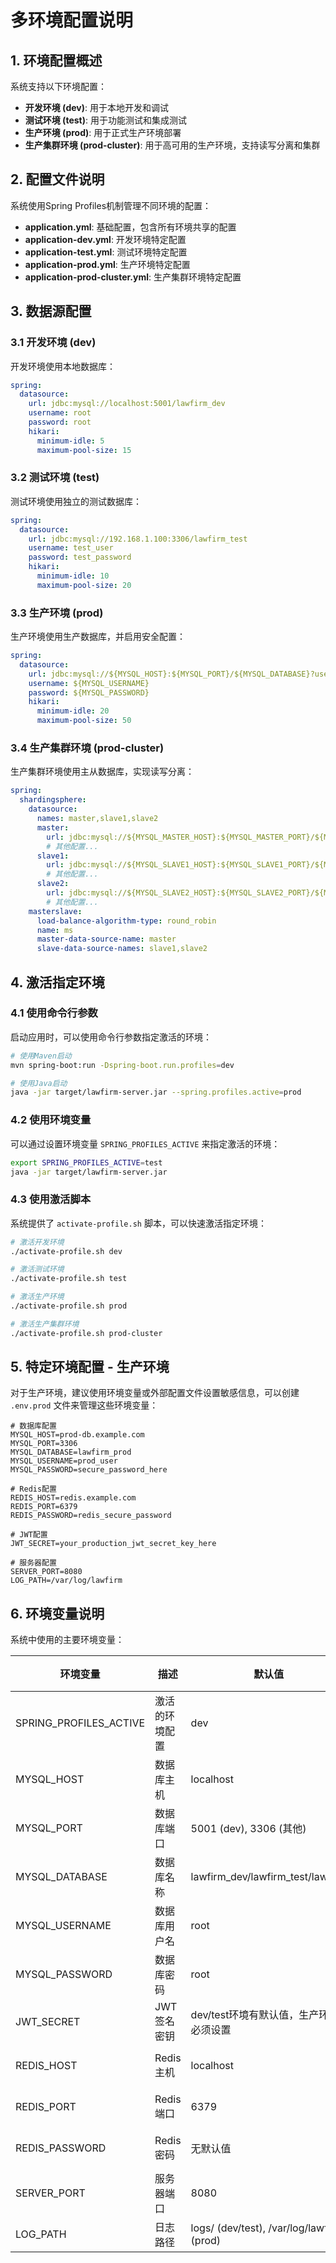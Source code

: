 # 多环境配置说明

## 1. 环境配置概述

系统支持以下环境配置：

- **开发环境 (dev)**: 用于本地开发和调试
- **测试环境 (test)**: 用于功能测试和集成测试
- **生产环境 (prod)**: 用于正式生产环境部署
- **生产集群环境 (prod-cluster)**: 用于高可用的生产环境，支持读写分离和集群

## 2. 配置文件说明

系统使用Spring Profiles机制管理不同环境的配置：

- **application.yml**: 基础配置，包含所有环境共享的配置
- **application-dev.yml**: 开发环境特定配置
- **application-test.yml**: 测试环境特定配置
- **application-prod.yml**: 生产环境特定配置
- **application-prod-cluster.yml**: 生产集群环境特定配置

## 3. 数据源配置

### 3.1 开发环境 (dev)

开发环境使用本地数据库：

```yaml
spring:
  datasource:
    url: jdbc:mysql://localhost:5001/lawfirm_dev
    username: root
    password: root
    hikari:
      minimum-idle: 5
      maximum-pool-size: 15
```

### 3.2 测试环境 (test)

测试环境使用独立的测试数据库：

```yaml
spring:
  datasource:
    url: jdbc:mysql://192.168.1.100:3306/lawfirm_test
    username: test_user
    password: test_password
    hikari:
      minimum-idle: 10
      maximum-pool-size: 20
```

### 3.3 生产环境 (prod)

生产环境使用生产数据库，并启用安全配置：

```yaml
spring:
  datasource:
    url: jdbc:mysql://${MYSQL_HOST}:${MYSQL_PORT}/${MYSQL_DATABASE}?useSSL=true&requireSSL=true
    username: ${MYSQL_USERNAME}
    password: ${MYSQL_PASSWORD}
    hikari:
      minimum-idle: 20
      maximum-pool-size: 50
```

### 3.4 生产集群环境 (prod-cluster)

生产集群环境使用主从数据库，实现读写分离：

```yaml
spring:
  shardingsphere:
    datasource:
      names: master,slave1,slave2
      master:
        url: jdbc:mysql://${MYSQL_MASTER_HOST}:${MYSQL_MASTER_PORT}/${MYSQL_DATABASE}
        # 其他配置...
      slave1:
        url: jdbc:mysql://${MYSQL_SLAVE1_HOST}:${MYSQL_SLAVE1_PORT}/${MYSQL_DATABASE}
        # 其他配置...
      slave2:
        url: jdbc:mysql://${MYSQL_SLAVE2_HOST}:${MYSQL_SLAVE2_PORT}/${MYSQL_DATABASE}
        # 其他配置...
    masterslave:
      load-balance-algorithm-type: round_robin
      name: ms
      master-data-source-name: master
      slave-data-source-names: slave1,slave2
```

## 4. 激活指定环境

### 4.1 使用命令行参数

启动应用时，可以使用命令行参数指定激活的环境：

```bash
# 使用Maven启动
mvn spring-boot:run -Dspring-boot.run.profiles=dev

# 使用Java启动
java -jar target/lawfirm-server.jar --spring.profiles.active=prod
```

### 4.2 使用环境变量

可以通过设置环境变量 `SPRING_PROFILES_ACTIVE` 来指定激活的环境：

```bash
export SPRING_PROFILES_ACTIVE=test
java -jar target/lawfirm-server.jar
```

### 4.3 使用激活脚本

系统提供了 `activate-profile.sh` 脚本，可以快速激活指定环境：

```bash
# 激活开发环境
./activate-profile.sh dev

# 激活测试环境
./activate-profile.sh test

# 激活生产环境
./activate-profile.sh prod

# 激活生产集群环境
./activate-profile.sh prod-cluster
```

## 5. 特定环境配置 - 生产环境

对于生产环境，建议使用环境变量或外部配置文件设置敏感信息，可以创建 `.env.prod` 文件来管理这些环境变量：

```properties
# 数据库配置
MYSQL_HOST=prod-db.example.com
MYSQL_PORT=3306
MYSQL_DATABASE=lawfirm_prod
MYSQL_USERNAME=prod_user
MYSQL_PASSWORD=secure_password_here

# Redis配置
REDIS_HOST=redis.example.com
REDIS_PORT=6379
REDIS_PASSWORD=redis_secure_password

# JWT配置
JWT_SECRET=your_production_jwt_secret_key_here

# 服务器配置
SERVER_PORT=8080
LOG_PATH=/var/log/lawfirm
```

## 6. 环境变量说明

系统中使用的主要环境变量：

| 环境变量                  | 描述                  | 默认值                          | 使用环境              |
|-------------------------|-----------------------|--------------------------------|---------------------|
| SPRING_PROFILES_ACTIVE  | 激活的环境配置            | dev                             | 所有                 |
| MYSQL_HOST              | 数据库主机              | localhost                       | 所有                 |
| MYSQL_PORT              | 数据库端口              | 5001 (dev), 3306 (其他)          | 所有                 |
| MYSQL_DATABASE          | 数据库名称              | lawfirm_dev/lawfirm_test/lawfirm | 所有                 |
| MYSQL_USERNAME          | 数据库用户名            | root                            | 所有                 |
| MYSQL_PASSWORD          | 数据库密码              | root                            | 所有                 |
| JWT_SECRET              | JWT签名密钥            | dev/test环境有默认值，生产环境必须设置    | 所有                 |
| REDIS_HOST              | Redis主机             | localhost                       | prod, prod-cluster  |
| REDIS_PORT              | Redis端口             | 6379                            | prod, prod-cluster  |
| REDIS_PASSWORD          | Redis密码             | 无默认值                         | prod, prod-cluster  |
| SERVER_PORT             | 服务器端口             | 8080                            | 所有                 |
| LOG_PATH                | 日志路径              | logs/ (dev/test), /var/log/lawfirm (prod) | 所有        | 
